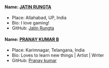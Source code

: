 #### Name: [JATIN RUNGTA](https://github.com/urdarinda)
- Place: Allahabad, UP, India
- Bio: I love gaming! 
- GitHub: [Jatin Rungta](https://github.com/urdarinda)

#### Name: [PRANAY KUMAR B](https://github.com/pranaykumargoud)
- Place: Karimnagar, Telangana, India
- Bio: Loves to learn new things | Artist | Writer 
- GitHub: [Pranay kumar](https://github.com/pranaykumargoud)
